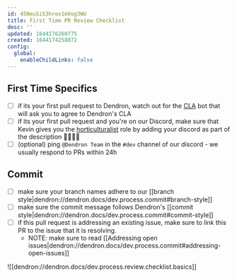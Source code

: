 ```yaml
---
id: 45NeuSi53hrex1mVog3WU
title: First Time PR Review Checklist
desc: ''
updated: 1644176260775
created: 1644174258872
config:
  global:
    enableChildLinks: false
---
```


## First Time Specifics
- [ ] if its your first pull request to Dendron, watch out for the [CLA](https://en.wikipedia.org/wiki/Contributor_License_Agreement) bot that will ask you to agree to Dendron's CLA
- [ ] if its your first pull request and you're on our Discord, make sure that Kevin gives you the [horticulturalist](https://wiki.dendron.so/notes/7c00d606-7b75-4d28-b563-d75f33f8e0d7.html#horticulturalist) role by adding your discord as part of the description  👨‍🌾👩‍🌾
- [ ] (optional) ping `@Dendron Team` in the `#dev` channel of our discord - we usually respond to PRs within 24h

## Commit
- [ ] make sure your branch names adhere to our [[branch style|dendron://dendron.docs/dev.process.commit#branch-style]]
- [ ] make sure the commit message follows Dendron's [[commit style|dendron://dendron.docs/dev.process.commit#commit-style]]
- [ ] if this pull request is addressing an existing issue, make sure to link this PR to the issue that it is resolving.
    - NOTE: make sure to read [[Addressing open issues|dendron://dendron.docs/dev.process.commit#addressing-open-issues]]

![[dendron://dendron.docs/dev.process.review.checklist.basics]]

